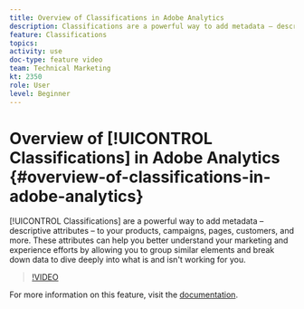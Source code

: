 ```yaml
---
title: Overview of Classifications in Adobe Analytics
description: Classifications are a powerful way to add metadata – descriptive attributes – to your products, campaigns, pages, customers, and more. These attributes can help you better understand your marketing and experience efforts by allowing you to group similar elements and break down data to dive deeply into what is and isn't working for you.
feature: Classifications
topics: 
activity: use
doc-type: feature video
team: Technical Marketing
kt: 2350
role: User
level: Beginner
---
```

# Overview of [!UICONTROL Classifications] in Adobe Analytics {#overview-of-classifications-in-adobe-analytics}

[!UICONTROL Classifications] are a powerful way to add metadata – descriptive attributes – to your products, campaigns, pages, customers, and more. These attributes can help you better understand your marketing and experience efforts by allowing you to group similar elements and break down data to dive deeply into what is and isn't working for you.

>[!VIDEO](https://video.tv.adobe.com/v/16853/?quality=12&learn=on)

For more information on this feature, visit the [documentation](https://experienceleague.adobe.com/docs/analytics/components/classifications/c-classifications.html?lang=en).
